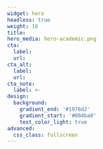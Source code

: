 ```yaml
---
widget: hero
headless: true
weight: 10
title: 
hero_media: hero-academic.png
cta:
  label: 
  url: 
cta_alt:
  label: 
  url: 
cta_note:
  label: >-
design: 
  background:
    gradient_end: '#1976d2'
    gradient_start: '#004ba0'
    text_color_light: true
advanced:
  css_class: fullscreen
---
```


 
